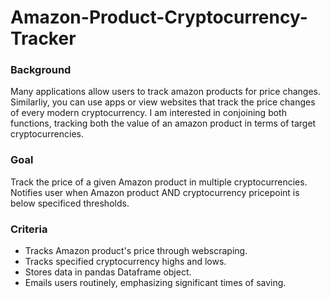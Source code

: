 # Amazon-Product-Cryptocurrency-Tracker
### Background
Many applications allow users to track amazon products for price changes. Similarliy, you can use apps or view websites that track the price changes of every modern cryptocurrency. I am interested in conjoining both functions, tracking both the value of an amazon product in terms of target cryptocurrencies.  
### Goal
Track the price of a given Amazon product in multiple cryptocurrencies. Notifies user when Amazon product AND cryptocurrency pricepoint is below specificed thresholds.  
### Criteria
- Tracks Amazon product's price through webscraping.
- Tracks specified cryptocurrency highs and lows.
- Stores data in pandas Dataframe object.
- Emails users routinely, emphasizing significant times of saving.


